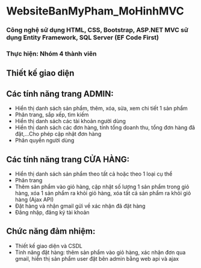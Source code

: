 # WebsiteBanMyPham_MoHinhMVC
### Công nghệ sử dụng HTML, CSS, Bootstrap, ASP.NET MVC sử dụng Entity Framework, SQL Server (EF Code First)
### Thực hiện: Nhóm 4 thành viên
## Thiết kế giao diện
## Các tính năng trang ADMIN:
- Hiển thị danh sách sản phẩm, thêm, xóa, sửa, xem chi tiết 1 sản phẩm
- Phân trang, sắp xếp, tìm kiếm
- Hiển thị danh sách các tài khoản người dùng
- Hiển thị danh sách các đơn hàng, tính tổng doanh thu, tổng đơn hàng đã đặt,...Cho phép cập nhật đơn hàng
- Phân quyền người dùng

## Các tính năng trang CỬA HÀNG:
- Hiển thị danh sách sản phẩm theo tất cả hoặc theo 1 loại cụ thể
- Phân trang
- Thêm sản phẩm vào giỏ hàng, cập nhật số lượng 1 sản phẩm trong giỏ hàng, xóa 1 sản phẩm ra khỏi giỏ hàng, xóa tất cả sản phẩm ra khỏi giỏ hàng (Ajax API)
- Đặt hàng và nhận gmail gửi về xác nhận đã đặt hàng
- Đăng nhập, đăng ký tài khoản

## Chức năng đảm nhiệm:
- Thiết kế giao diện và CSDL
- Tính năng đặt hàng: thêm sản phẩm vào giỏ hàng, xác nhận đơn qua gmail, hiển thị sản phẩm user đặt bên admin bằng web api và ajax
